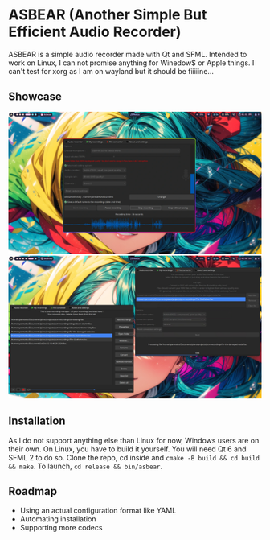 # ASBEAR (Another Simple But Efficient Audio Recorder)

ASBEAR is a simple audio recorder made with Qt and SFML.
Intended to work on Linux, I can not promise anything for Winedow$ or Apple things.
I can't test for xorg as I am on wayland but it should be fiiiiine...

## Showcase

![image](https://github.com/NyanMaths/asbear/raw/refs/heads/master/.captures/recorder.webp)
![image](https://github.com/NyanMaths/asbear/raw/refs/heads/master/.captures/other.webp)

## Installation

As I do not support anything else than Linux for now, Windows users are on their own.
On Linux, you have to build it yourself. You will need Qt 6 and SFML 2 to do so.
Clone the repo, cd inside and `cmake -B build && cd build && make`.
To launch, `cd release && bin/asbear`.

## Roadmap

* Using an actual configuration format like YAML
* Automating installation
* Supporting more codecs

